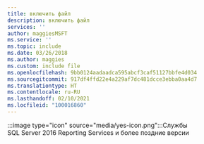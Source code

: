 ```yaml
---
title: включить файл
description: включить файл
services: ''
author: maggiesMSFT
ms.service: ''
ms.topic: include
ms.date: 03/26/2018
ms.author: maggies
ms.custom: include file
ms.openlocfilehash: 9bb0124aadaadca595abcf3caf51127bbfe4d034
ms.sourcegitcommit: 917df4ffd22e4a229af7dc481dcce3ebba0aa4d7
ms.translationtype: HT
ms.contentlocale: ru-RU
ms.lasthandoff: 02/10/2021
ms.locfileid: "100016860"
---
```

 :::image type="icon" source="media/yes-icon.png":::Службы SQL Server 2016 Reporting Services и более поздние версии